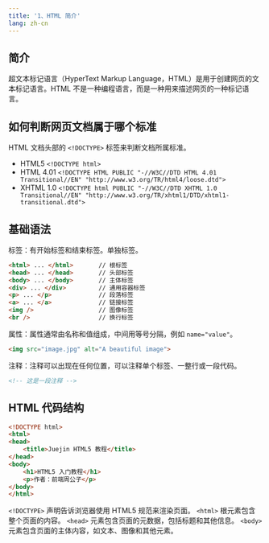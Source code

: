```yaml
---
title: '1、HTML 简介'
lang: zh-cn
---
```


## 简介

超文本标记语言（HyperText Markup Language，HTML）是用于创建网页的文本标记语言。HTML 不是一种编程语言，而是一种用来描述网页的一种标记语言。

## 如何判断网页文档属于哪个标准

HTML 文档头部的 `<!DOCTYPE>` 标签来判断文档所属标准。

- HTML5 `<!DOCTYPE html>`
- HTML 4.01 `<!DOCTYPE HTML PUBLIC "-//W3C//DTD HTML 4.01 Transitional//EN" "http://www.w3.org/TR/html4/loose.dtd">`
- XHTML 1.0 `<!DOCTYPE html PUBLIC "-//W3C//DTD XHTML 1.0 Transitional//EN" "http://www.w3.org/TR/xhtml1/DTD/xhtml1-transitional.dtd">`

## 基础语法

标签：有开始标签和结束标签。单独标签。

```html
<html> ... </html>       // 根标签
<head> ... </head>       // 头部标签
<body> ... </body>       // 主体标签
<div> ... </div>         // 通用容器标签
<p> ... </p>             // 段落标签
<a> ... </a>             // 链接标签
<img />                  // 图像标签
<br />                   // 换行标签
```

属性：属性通常由名称和值组成，中间用等号分隔，例如 `name="value"`。

```html
<img src="image.jpg" alt="A beautiful image">
```

注释：注释可以出现在任何位置，可以注释单个标签、一整行或一段代码。

```html
<!-- 这是一段注释 -->
```

## HTML 代码结构

```html
<!DOCTYPE html>
<html>
<head>
    <title>Juejin HTML5 教程</title>
</head>
<body>
    <h1>HTML5 入门教程</h1>
    <p>作者：前端周公子</p>
</body>
</html>
```

`<!DOCTYPE>` 声明告诉浏览器使用 HTML5 规范来渲染页面。
`<html>` 根元素包含整个页面的内容。
`<head>` 元素包含页面的元数据，包括标题和其他信息。
`<body>` 元素包含页面的主体内容，如文本、图像和其他元素。